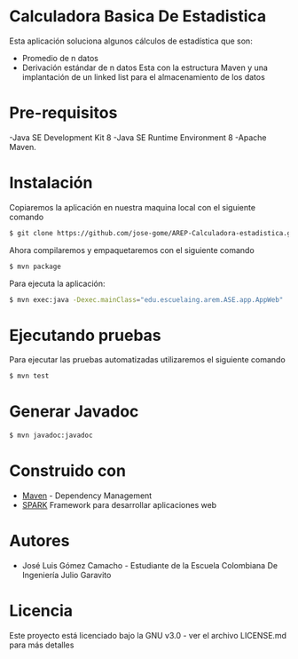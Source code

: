 # Calculadora Basica De Estadistica

Esta aplicación soluciona algunos cálculos de estadística que son:
  - Promedio de n datos
  - Derivación estándar de n datos
Esta con la estructura Maven y una implantación de un linked list para el almacenamiento de los datos

#

# Pre-requisitos
  -Java SE Development Kit 8
  -Java SE Runtime Environment 8
  -Apache Maven.

# Instalación
Copiaremos la aplicación en nuestra maquina local con el siguiente comando
```sh
$ git clone https://github.com/jose-gome/AREP-Calculadora-estadistica.git
 ```
Ahora compilaremos y empaquetaremos con el siguiente comando
```sh
$ mvn package 
```
Para ejecuta la aplicación:
```sh
$ mvn exec:java -Dexec.mainClass="edu.escuelaing.arem.ASE.app.AppWeb"
```
# Ejecutando pruebas
Para ejecutar las pruebas automatizadas utilizaremos el siguiente comando
```sh
$ mvn test 
```
# Generar Javadoc

```sh
$ mvn javadoc:javadoc 
```
# Construido con
  - [Maven](https://maven.apache.org/) - Dependency Management
  - [SPARK](http://sparkjava.com/) Framework para desarrollar aplicaciones web
 
# Autores
  - José Luis Gómez Camacho - Estudiante de la Escuela Colombiana De Ingeniería Julio Garavito
# Licencia
Este proyecto está licenciado bajo la GNU v3.0 - ver el archivo LICENSE.md para más detalles
